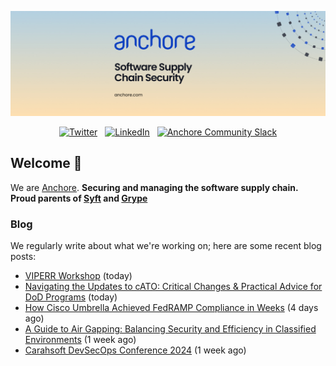 <p align="center">
  <a href="https://anchore.com" target="_blank"><img src="https://raw.githubusercontent.com/anchore/.github/main/.github/banner.jpg"></a>
</p>
<p align="center">
  &nbsp;<a href="https://twitter.com/anchore" target="_blank"><img alt="Twitter" src="https://img.shields.io/badge/Twitter-303030?style=for-the-badge&logo=x&logoColor=%23ffffff"></a>&nbsp;
  &nbsp;<a href="https://www.linkedin.com/company/anchore" target="_blank"><img alt="LinkedIn" src="https://img.shields.io/badge/LinkedIn-1667be?style=for-the-badge&logo=linkedin&logoColor=%23ffffff"></a>&nbsp;
  &nbsp;<a href="https://anchore.com/slack" target="_blank"><img alt="Anchore Community Slack" src="https://img.shields.io/badge/Slack-4A154B?style=for-the-badge&logo=slack&logoColor=white"></a>&nbsp;
</p>

## Welcome 👋

We are [Anchore](https://anchore.com/).
**Securing and managing the software supply chain. Proud parents of [Syft](https://github.com/anchore/syft) and [Grype](https://github.com/anchore/grype)**

### Blog 

We regularly write about what we're working on; here are some recent blog posts:


- [VIPERR Workshop](https://anchore.com/events/carahsoft-devsecops-conference-2024-2/) (today)
- [Navigating the Updates to cATO: Critical Changes &amp; Practical Advice for DoD Programs](https://anchore.com/blog/cato-spring-2024-updates/) (today)
- [How Cisco Umbrella Achieved FedRAMP Compliance in Weeks](https://anchore.com/case-studies/how-cisco-umbrella-achieved-fedramp-compliance-in-weeks/) (4 days ago)
- [A Guide to Air Gapping: Balancing Security and Efficiency in Classified Environments](https://anchore.com/blog/dod-devsecops-air-gap-environment/) (1 week ago)
- [Carahsoft DevSecOps Conference 2024](https://anchore.com/events/carahsoft-devsecops-conference-2024/) (1 week ago)

